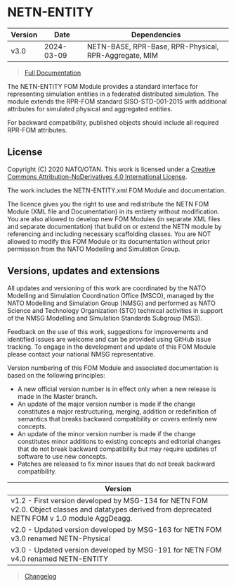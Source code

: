 # NETN-ENTITY


|Version| Date| Dependencies|
|---|---|---|
|v3.0|2024-03-09|NETN-BASE, RPR-Base, RPR-Physical, RPR-Aggregate, MIM|

> [Full Documentation](NETN-ENTITY.md)

The NETN-ENTITY FOM Module provides a standard interface for representing simulation entities in a federated distributed simulation. The module extends the RPR-FOM standard SISO-STD-001-2015 with additional attributes for simulated physical and aggregated entities.



For backward compatibility, published objects should include all required RPR-FOM attributes.

## License

Copyright (C) 2020 NATO/OTAN. This work is licensed under a [Creative Commons Attribution-NoDerivatives 4.0 International License](LICENCE.md).

The work includes the NETN-ENTITY.xml FOM Module and documentation.

The licence gives you the right to use and redistribute the NETN FOM Module (XML file and Documentation) in its entirety without modification. You are also allowed to develop new FOM Modules (in separate XML files and separate documentation) that build on or extend the NETN module by referencing and including necessary scaffolding classes. You are NOT allowed to modify this FOM Module or its documentation without prior permission from the NATO Modelling and Simulation Group.

## Versions, updates and extensions

All updates and versioning of this work are coordinated by the NATO Modelling and Simulation Coordination Office (MSCO), managed by the NATO Modelling and Simulation Group (NMSG) and performed as NATO Science and Technology Organization (STO) technical activities in support of the NMSG Modelling and Simulation Standards Subgroup (MS3).

Feedback on the use of this work, suggestions for improvements and identified issues are welcome and can be provided using GitHub issue tracking. To engage in the development and update of this FOM Module please contact your national NMSG representative.

Version numbering of this FOM Module and associated documentation is based on the following principles:

* A new official version number is in effect only when a new release is made in the Master branch.
* An update of the major version number is made if the change constitutes a major restructuring, merging, addition or redefinition of semantics that breaks backward compatibility or covers entirely new concepts.
* An update of the minor version number is made if the change constitutes minor additions to existing concepts and editorial changes that do not break backward compatibility but may require updates of software to use new concepts.
* Patches are released to fix minor issues that do not break backward compatibility.

|Version|
|---|
|v1.2 - First version developed by MSG-134 for NETN FOM v2.0. Object classes and datatypes derived from deprecated NETN FOM v 1.0 module AggDeagg.|
|v2.0 - Updated version developed by MSG-163 for NETN FOM v3.0 renamed NETN-Physical|
|v3.0 - Updated version developed by MSG-191 for NETN FOM v4.0 renamed NETN-ENTITY|

> [Changelog](changelog.md)

